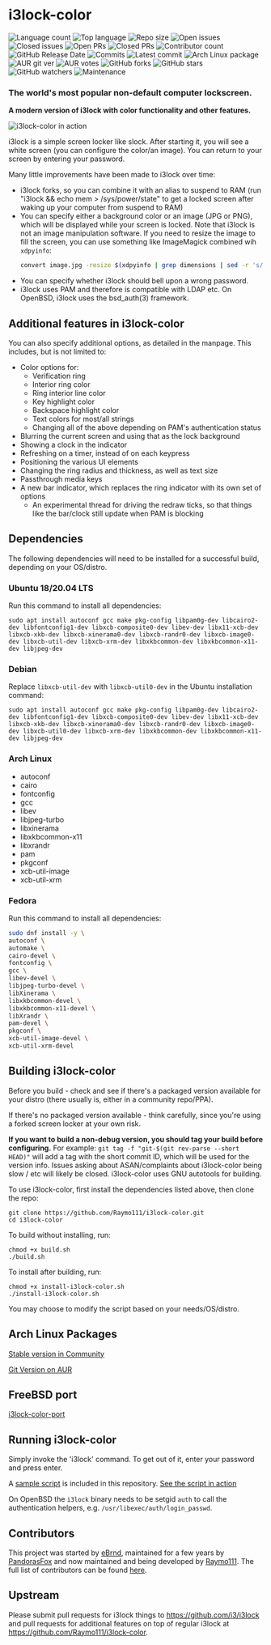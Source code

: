 # i3lock-color

![Language count](https://img.shields.io/github/languages/count/Raymo111/i3lock-color)
![Top language](https://img.shields.io/github/languages/top/Raymo111/i3lock-color)
![Repo size](https://img.shields.io/github/repo-size/Raymo111/i3lock-color)
![Open issues](https://img.shields.io/github/issues-raw/Raymo111/i3lock-color)
![Closed issues](https://img.shields.io/github/issues-closed-raw/Raymo111/i3lock-color?color=brightgreen)
![Open PRs](https://img.shields.io/github/issues-pr-raw/Raymo111/i3lock-color?label=open%20PRs)
![Closed PRs](https://img.shields.io/github/issues-pr-closed-raw/Raymo111/i3lock-color?color=brightgreen&label=closed%20PRs)
![Contributor count](https://img.shields.io/github/contributors/Raymo111/i3lock-color)
![GitHub Release Date](https://img.shields.io/github/release-date/Raymo111/i3lock-color?label=latest%20release)
![Commits](https://img.shields.io/github/commits-since/Raymo111/i3lock-color/latest?include_prereleases&sort=semver)
![Latest commit](https://img.shields.io/github/last-commit/Raymo111/i3lock-color)
![Arch Linux package](https://img.shields.io/archlinux/v/community/x86_64/i3lock-color?logo=arch%20linux&label=Community%20version)
![AUR git ver](https://img.shields.io/aur/version/i3lock-color-git?label=AUR%20git%20ver)
![AUR votes](https://img.shields.io/aur/votes/i3lock-color-git)
![GitHub forks](https://img.shields.io/github/forks/Raymo111/i3lock-color)
![GitHub stars](https://img.shields.io/github/stars/Raymo111/i3lock-color)
![GitHub watchers](https://img.shields.io/github/watchers/Raymo111/i3lock-color)
![Maintenance](https://img.shields.io/maintenance/yes/2020)

### The world's most popular non-default computer lockscreen.
**A modern version of i3lock with color functionality and other features.**

![i3lock-color in action](screenshot.png "Screenshot sample")

i3lock is a simple screen locker like slock. After starting it, you will see a white screen (you can configure the color/an image). You can return to your screen by entering your password.

Many little improvements have been made to i3lock over time:

- i3lock forks, so you can combine it with an alias to suspend to RAM (run "i3lock && echo mem > /sys/power/state" to get a locked screen after waking up your computer from suspend to RAM)
- You can specify either a background color or an image (JPG or PNG), which will be displayed while your screen is locked. Note that i3lock is not an image manipulation software. If you need to resize the image to fill the screen, you can use something like ImageMagick combined wih `xdpyinfo`:
	```bash
	convert image.jpg -resize $(xdpyinfo | grep dimensions | sed -r 's/^[^0-9]*([0-9]+x[0-9]+).*$/\1/') RGB:- | i3lock --raw $(xdpyinfo | grep dimensions | sed -r 's/^[^0-9]*([0-9]+x[0-9]+).*$/\1/'):rgb --image /dev/stdin
	```
- You can specify whether i3lock should bell upon a wrong password.
- i3lock uses PAM and therefore is compatible with LDAP etc. On OpenBSD, i3lock uses the bsd\_auth(3) framework.

## Additional features in i3lock-color
You can also specify additional options, as detailed in the manpage. This includes, but is not limited to:

- Color options for:
	- Verification ring
	- Interior ring color
	- Ring interior line color
	- Key highlight color
	- Backspace highlight color
	- Text colors for most/all strings
	- Changing all of the above depending on PAM's authentication status
- Blurring the current screen and using that as the lock background    
- Showing a clock in the indicator
- Refreshing on a timer, instead of on each keypress
- Positioning the various UI elements
- Changing the ring radius and thickness, as well as text size
- Passthrough media keys
- A new bar indicator, which replaces the ring indicator with its own set of options
	- An experimental thread for driving the redraw ticks, so that things like the bar/clock still update when PAM is blocking

## Dependencies
The following dependencies will need to be installed for a successful build, depending on your OS/distro.

### Ubuntu 18/20.04 LTS
Run this command to install all dependencies:
```
sudo apt install autoconf gcc make pkg-config libpam0g-dev libcairo2-dev libfontconfig1-dev libxcb-composite0-dev libev-dev libx11-xcb-dev libxcb-xkb-dev libxcb-xinerama0-dev libxcb-randr0-dev libxcb-image0-dev libxcb-util-dev libxcb-xrm-dev libxkbcommon-dev libxkbcommon-x11-dev libjpeg-dev
```

### Debian
Replace `libxcb-util-dev` with `libxcb-util0-dev` in the Ubuntu installation command:
```
sudo apt install autoconf gcc make pkg-config libpam0g-dev libcairo2-dev libfontconfig1-dev libxcb-composite0-dev libev-dev libx11-xcb-dev libxcb-xkb-dev libxcb-xinerama0-dev libxcb-randr0-dev libxcb-image0-dev libxcb-util0-dev libxcb-xrm-dev libxkbcommon-dev libxkbcommon-x11-dev libjpeg-dev
```

### Arch Linux
- autoconf
- cairo
- fontconfig
- gcc
- libev
- libjpeg-turbo
- libxinerama
- libxkbcommon-x11
- libxrandr
- pam
- pkgconf
- xcb-util-image
- xcb-util-xrm

### Fedora
Run this command to install all dependencies:

```sh
sudo dnf install -y \
autoconf \
automake \
cairo-devel \
fontconfig \
gcc \
libev-devel \
libjpeg-turbo-devel \
libXinerama \
libxkbcommon-devel \
libxkbcommon-x11-devel \
libXrandr \
pam-devel \
pkgconf \
xcb-util-image-devel \
xcb-util-xrm-devel
```

## Building i3lock-color
Before you build - check and see if there's a packaged version available for your distro (there usually is, either in a community repo/PPA).

If there's no packaged version available - think carefully, since you're using a forked screen locker at your own risk.

**If you want to build a non-debug version, you should tag your build before configuring.** For example: `git tag -f "git-$(git rev-parse --short HEAD)"` will add a tag with the short commit ID, which will be used for the version info. Issues asking about ASAN/complaints about i3lock-color being slow / etc will likely be closed. i3lock-color uses GNU autotools for building.

To use i3lock-color, first install the dependencies listed above, then clone the repo:
```
git clone https://github.com/Raymo111/i3lock-color.git
cd i3lock-color
```
To build without installing, run:
```
chmod +x build.sh
./build.sh
```
To install after building, run:
```
chmod +x install-i3lock-color.sh
./install-i3lock-color.sh
```
You may choose to modify the script based on your needs/OS/distro.

## Arch Linux Packages
[Stable version in Community](https://www.archlinux.org/packages/community/x86_64/i3lock-color/)

[Git Version on AUR](https://aur.archlinux.org/packages/i3lock-color-git/)

## FreeBSD port
[i3lock-color-port](https://github.com/rkashapov/i3lock-color-port/)

## Running i3lock-color
Simply invoke the 'i3lock' command. To get out of it, enter your password and press enter.

A [sample script](lock.sh) is included in this repository. [See the script in action](https://streamable.com/fpl46)

On OpenBSD the `i3lock` binary needs to be setgid `auth` to call the authentication helpers, e.g. `/usr/libexec/auth/login_passwd`.

## Contributors
This project was started by [eBrnd](https://github.com/eBrnd/i3lock-color), maintained for a few years by [PandorasFox](https://github.com/PandorasFox) and now maintained and being developed by [Raymo111](https://github.com/Raymo111). The full list of contributors can be found [here](https://github.com/Raymo111/i3lock-color/graphs/contributors).

## Upstream
Please submit pull requests for i3lock things to https://github.com/i3/i3lock and pull requests for additional features on top of regular i3lock at https://github.com/Raymo111/i3lock-color.
